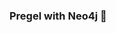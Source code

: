 ### Pregel with Neo4j 🚀



































































































































 


















































































